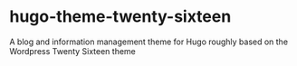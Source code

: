# hugo-theme-twenty-sixteen
A blog and information management theme for Hugo roughly based on the Wordpress Twenty Sixteen theme
